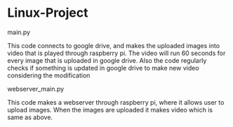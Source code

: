 # Linux-Project

main.py

This code connects to google drive, and makes the uploaded images into video that is played through raspberry pi.
The video will run 60 seconds for every image that is uploaded in google drive.
Also the code regularly checks if something is updated in google drive to make new video considering the modification


webserver_main.py

This code makes a webserver through raspberry pi, where it allows user to upload images.
When the images are uploaded it makes video which is same as above.
